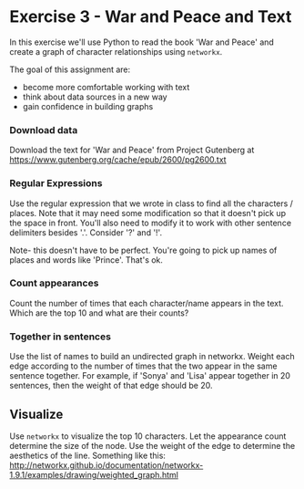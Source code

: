 # Exercise 3 - War and Peace and Text

In this exercise we'll use Python to read the book 'War and Peace'
and create a graph of character relationships using `networkx`.

The goal of this assignment are:
- become more comfortable working with text 
- think about data sources in a new way
- gain confidence in building graphs

### Download data

Download the text for 'War and Peace' from Project Gutenberg at 
https://www.gutenberg.org/cache/epub/2600/pg2600.txt

### Regular Expressions

Use the regular expression that we wrote in class to find all the
characters / places. Note that it may need some modification so that it
doesn't pick up the space in front. You'll also need to modify it to work
with other sentence delimiters besides '.'. Consider '?' and '!'.

Note- this doesn't have to be perfect. You're going to pick up names of
places and words like 'Prince'. That's ok.

### Count appearances

Count the number of times that each character/name appears in the text. 
Which are the top 10 and what are their counts?

### Together in sentences

Use the list of names to build an undirected graph in networkx. 
Weight each edge according to the number of times that the two appear in
the same sentence together. For example, if 'Sonya' and 'Lisa' appear
together in 20 sentences, then the weight of that edge should be 20.

## Visualize

Use `networkx` to visualize the top 10 characters. Let the appearance count
determine the size of the node.
Use the weight of the edge to determine the aesthetics of the line. 
Something like this:
http://networkx.github.io/documentation/networkx-1.9.1/examples/drawing/weighted_graph.html
